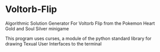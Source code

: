 # Voltorb-Flip
Algorithmic Solution Generator For Voltorb Flip from the Pokemon Heart Gold and Soul Silver minigame

This program uses curses, a module of the python standard library for drawing Texual User Interfaces to the terminal
